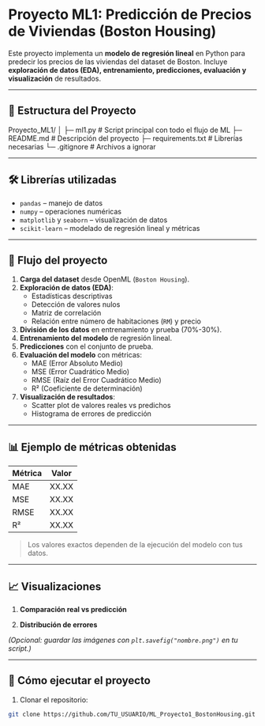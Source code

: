 # Proyecto ML1: Predicción de Precios de Viviendas (Boston Housing)

Este proyecto implementa un **modelo de regresión lineal** en Python para predecir los precios de las viviendas del dataset de Boston. Incluye **exploración de datos (EDA), entrenamiento, predicciones, evaluación y visualización** de resultados.

---

## 📂 Estructura del Proyecto
Proyecto_ML1/
│
├─ ml1.py # Script principal con todo el flujo de ML
├─ README.md # Descripción del proyecto
├─ requirements.txt # Librerías necesarias
└─ .gitignore # Archivos a ignorar


---

## 🛠 Librerías utilizadas

- `pandas` – manejo de datos
- `numpy` – operaciones numéricas
- `matplotlib` y `seaborn` – visualización de datos
- `scikit-learn` – modelado de regresión lineal y métricas

---

## 🔹 Flujo del proyecto

1. **Carga del dataset** desde OpenML (`Boston Housing`).
2. **Exploración de datos (EDA)**:
   - Estadísticas descriptivas
   - Detección de valores nulos
   - Matriz de correlación
   - Relación entre número de habitaciones (`RM`) y precio
3. **División de los datos** en entrenamiento y prueba (70%-30%).
4. **Entrenamiento del modelo** de regresión lineal.
5. **Predicciones** con el conjunto de prueba.
6. **Evaluación del modelo** con métricas:
   - MAE (Error Absoluto Medio)
   - MSE (Error Cuadrático Medio)
   - RMSE (Raíz del Error Cuadrático Medio)
   - R² (Coeficiente de determinación)
7. **Visualización de resultados**:
   - Scatter plot de valores reales vs predichos
   - Histograma de errores de predicción

---

## 📊 Ejemplo de métricas obtenidas

| Métrica | Valor |
|---------|-------|
| MAE     | XX.XX |
| MSE     | XX.XX |
| RMSE    | XX.XX |
| R²      | XX.XX |

> Los valores exactos dependen de la ejecución del modelo con tus datos.

---

## 📈 Visualizaciones

1. **Comparación real vs predicción**  

2. **Distribución de errores**  
 
*(Opcional: guardar las imágenes con `plt.savefig("nombre.png")` en tu script.)*

---

## 🔧 Cómo ejecutar el proyecto

1. Clonar el repositorio:
```bash
git clone https://github.com/TU_USUARIO/ML_Proyecto1_BostonHousing.git
